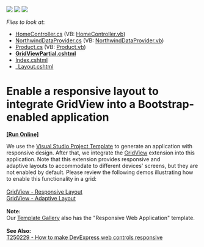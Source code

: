 <!-- default badges list -->
![](https://img.shields.io/endpoint?url=https://codecentral.devexpress.com/api/v1/VersionRange/128549419/15.2.7%2B)
[![](https://img.shields.io/badge/Open_in_DevExpress_Support_Center-FF7200?style=flat-square&logo=DevExpress&logoColor=white)](https://supportcenter.devexpress.com/ticket/details/T361069)
[![](https://img.shields.io/badge/📖_How_to_use_DevExpress_Examples-e9f6fc?style=flat-square)](https://docs.devexpress.com/GeneralInformation/403183)
<!-- default badges end -->
<!-- default file list -->
*Files to look at*:

* [HomeController.cs](./CS/Controllers/HomeController.cs) (VB: [HomeController.vb](./VB/Controllers/HomeController.vb))
* [NorthwindDataProvider.cs](./CS/Models/NorthwindDataProvider.cs) (VB: [NorthwindDataProvider.vb](./VB/Models/NorthwindDataProvider.vb))
* [Product.cs](./CS/Models/Product.cs) (VB: [Product.vb](./VB/Models/Product.vb))
* **[GridViewPartial.cshtml](./CS/Views/Home/GridViewPartial.cshtml)**
* [Index.cshtml](./CS/Views/Home/Index.cshtml)
* [_Layout.cshtml](./CS/Views/Shared/_Layout.cshtml)
<!-- default file list end -->
# Enable a responsive layout to integrate GridView into a Bootstrap-enabled application
<!-- run online -->
**[[Run Online]](https://codecentral.devexpress.com/t361069/)**
<!-- run online end -->


We use the <a href="http://www.asp.net/visual-studio/overview/2013/creating-web-projects-in-visual-studio#bootstrap">Visual Studio Project Template</a> to generate an application with responsive design. After that, we integrate the <a href="https://documentation.devexpress.com/#AspNet/CustomDocument8998">GridView</a> extension into this application. Note that this extension provides responsive and adaptive layouts to accommodate to different devices' screens, but they are not enabled by default. Please review the following demos illustrating how to enable this functionality in a grid:<br><br><a href="http://demos.devexpress.com/MVCxGridViewDemos/Adaptivity/ResponsiveLayout">GridView - Responsive Layout</a><br><a href="http://demos.devexpress.com/MVCxGridViewDemos/Adaptivity/AdaptiveLayout">GridView - Adaptive Layout</a> <br><br><strong>Note:</strong><br>Our <a href="https://documentation.devexpress.com/#AspNet/CustomDocument11613">Template Gallery</a> also has the "Responsive Web Application" template.<br><br><strong>See Also:</strong><br><a href="https://www.devexpress.com/Support/Center/p/T250229">T250229 - How to make DevExpress web controls responsive</a>

<br/>


